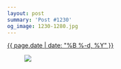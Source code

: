 ```yaml
---
layout: post
summary: 'Post #1230'
og_image: 1230-1280.jpg
---
```


<p>
 <time>
  <a href="/1230">
   {{ page.date | date: "%B %-d, %Y" }}
  </a>
 </time>
 <a href="/1230">
  <figure data-taken="11/9/2020">
   <img sizes="(min-width: 700px) 50vw, calc(100vw - 2rem)" src="{{ site.assets_url }}/1230-640.jpg" srcset="{{ site.assets_url }}/1230-320.jpg 320w, {{ site.assets_url }}/1230-640.jpg 640w, {{ site.assets_url }}/1230-960.jpg 960w, {{ site.assets_url }}/1230-1280.jpg 1280w"/>
  </figure>
 </a>
</p>
